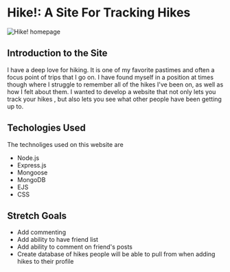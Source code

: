 # Hike!: A Site For Tracking Hikes
![Hike! homepage](https://github.com/user-attachments/assets/054e8695-648e-4b0d-ac06-5e7e8accc71a)

## Introduction to the Site
I have a deep love for hiking. It is one of my favorite pastimes and often a focus point of trips that I go on. I have found myself in a position at times though where I struggle to remember all of the hikes I've been on, as well as how I felt about them. I wanted to develop a website that not only lets you track your hikes , but also lets you see what other people have been getting up to.

## Techologies Used
The technoliges used on this website are 
* Node.js
* Express.js
* Mongoose
* MongoDB
* EJS
* CSS

## Stretch Goals
* Add commenting
* Add ability to have friend list 
* Add ability to comment on friend's posts
* Create database of hikes people will be able to pull from when adding hikes to their profile
